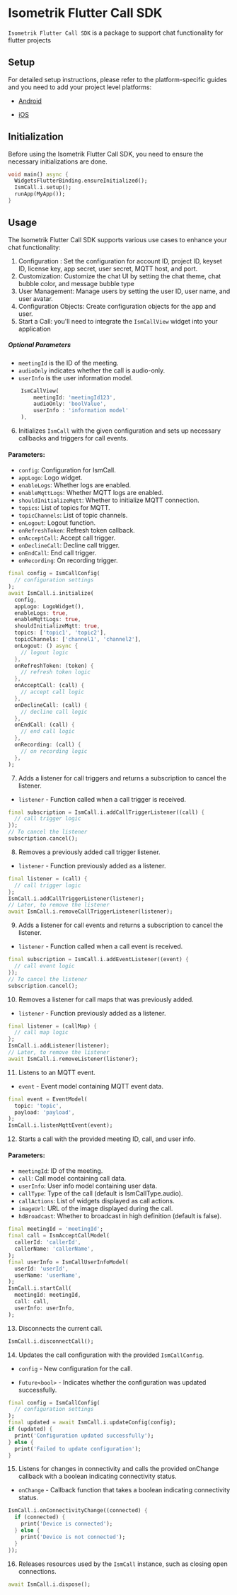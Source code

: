 # Isometrik Flutter Call SDK

`Isometrik Flutter Call SDK` is a package to support chat functionality for flutter projects

## Setup

For detailed setup instructions, please refer to the platform-specific guides and you need to add your project level platforms:

- [Android](./README_android.md)

- [iOS](./README_ios.md)

## Initialization

Before using the Isometrik Flutter Call SDK, you need to ensure the necessary initializations are done.

```dart
void main() async {
  WidgetsFlutterBinding.ensureInitialized();
  IsmCall.i.setup();
  runApp(MyApp());
}
```

## Usage

The Isometrik Flutter Call SDK supports various use cases to enhance your chat functionality:

1. Configuration : Set the configuration for account ID, project ID, keyset ID, license key, app secret, user secret, MQTT host, and port.
2. Customization: Customize the chat UI by setting the chat theme, chat bubble color, and message bubble type
3. User Management: Manage users by setting the user ID, user name, and user avatar.
4. Configuration Objects: Create configuration objects for the app and user.
5. Start a Call: you'll need to integrate the `IsmCallView` widget into your application

##### Optional Parameters

- `meetingId` is the ID of the meeting.
- `audioOnly` indicates whether the call is audio-only.
- `userInfo` is the user information model.

```dart
    IsmCallView(
        meetingId: 'meetingId123',
        audioOnly: 'boolValue',
        userInfo : 'information model'
    ),
```

6. Initializes `IsmCall` with the given configuration and sets up necessary callbacks and triggers for call events.

#### Parameters:

- `config`: Configuration for IsmCall.
- `appLogo`: Logo widget.
- `enableLogs`: Whether logs are enabled.
- `enableMqttLogs`: Whether MQTT logs are enabled.
- `shouldInitializeMqtt`: Whether to initialize MQTT connection.
- `topics`: List of topics for MQTT.
- `topicChannels`: List of topic channels.
- `onLogout`: Logout function.
- `onRefreshToken`: Refresh token callback.
- `onAcceptCall`: Accept call trigger.
- `onDeclineCall`: Decline call trigger.
- `onEndCall`: End call trigger.
- `onRecording`: On recording trigger.

```dart
final config = IsmCallConfig(
  // configuration settings
);
await IsmCall.i.initialize(
  config,
  appLogo: LogoWidget(),
  enableLogs: true,
  enableMqttLogs: true,
  shouldInitializeMqtt: true,
  topics: ['topic1', 'topic2'],
  topicChannels: ['channel1', 'channel2'],
  onLogout: () async {
    // logout logic
  },
  onRefreshToken: (token) {
    // refresh token logic
  },
  onAcceptCall: (call) {
    // accept call logic
  },
  onDeclineCall: (call) {
    // decline call logic
  },
  onEndCall: (call) {
    // end call logic
  },
  onRecording: (call) {
    // on recording logic
  },
);

```

7.  Adds a listener for call triggers and returns a subscription to cancel the listener.

- `listener` - Function called when a call trigger is received.

```dart
final subscription = IsmCall.i.addCallTriggerListener((call) {
  // call trigger logic
});
// To cancel the listener
subscription.cancel();

```

8. Removes a previously added call trigger listener.

- `listener` - Function previously added as a listener.

```dart
final listener = (call) {
  // call trigger logic
};
IsmCall.i.addCallTriggerListener(listener);
// Later, to remove the listener
await IsmCall.i.removeCallTriggerListener(listener);

```

9. Adds a listener for call events and returns a subscription to cancel the listener.

- `listener` - Function called when a call event is received.

```dart
final subscription = IsmCall.i.addEventListener((event) {
  // call event logic
});
// To cancel the listener
subscription.cancel();

```

10. Removes a listener for call maps that was previously added.

- `listener` - Function previously added as a listener.

```dart
final listener = (callMap) {
  // call map logic
};
IsmCall.i.addListener(listener);
// Later, to remove the listener
await IsmCall.i.removeListener(listener);


```

11. Listens to an MQTT event.

- `event` - Event model containing MQTT event data.

```dart
final event = EventModel(
  topic: 'topic',
  payload: 'payload',
);
IsmCall.i.listenMqttEvent(event);

```

12. Starts a call with the provided meeting ID, call, and user info.

#### Parameters:

- `meetingId`: ID of the meeting.
- `call`: Call model containing call data.
- `userInfo`: User info model containing user data.
- `callType`: Type of the call (default is IsmCallType.audio).
- `callActions`: List of widgets displayed as call actions.
- `imageUrl`: URL of the image displayed during the call.
- `hdBroadcast`: Whether to broadcast in high definition (default is false).

```dart
final meetingId = 'meetingId';
final call = IsmAcceptCallModel(
  callerId: 'callerId',
  callerName: 'callerName',
);
final userInfo = IsmCallUserInfoModel(
  userId: 'userId',
  userName: 'userName',
);
IsmCall.i.startCall(
  meetingId: meetingId,
  call: call,
  userInfo: userInfo,
);

```

13. Disconnects the current call.

```dart
IsmCall.i.disconnectCall();

```

14. Updates the call configuration with the provided `IsmCallConfig`.

- `config` - New configuration for the call.

- `Future<bool>` - Indicates whether the configuration was updated successfully.

```dart
final config = IsmCallConfig(
  // configuration settings
);
final updated = await IsmCall.i.updateConfig(config);
if (updated) {
  print('Configuration updated successfully');
} else {
  print('Failed to update configuration');
}

```

15. Listens for changes in connectivity and calls the provided onChange callback with a boolean indicating connectivity status.

- `onChange` - Callback function that takes a boolean indicating connectivity status.

```dart
IsmCall.i.onConnectivityChange((connected) {
  if (connected) {
    print('Device is connected');
  } else {
    print('Device is not connected');
  }
});

```

16. Releases resources used by the `IsmCall` instance, such as closing open connections.

```dart
await IsmCall.i.dispose();

```
